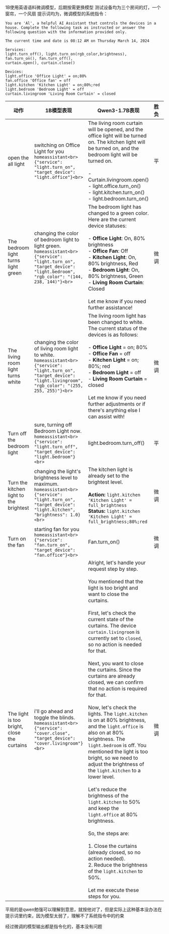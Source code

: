 1B使用英语语料微调模型，后期按需更换模型
测试设备均为三个房间的灯，一个窗帘，一个风扇
提示词均为，微调模型的系统指令：
```
You are 'Al', a helpful AI Assistant that controls the devices in a house. Complete the following task as instructed or answer the following question with the information provided only.

The current time and date is 08:12 AM on Thursday March 14, 2024

Services:
light.turn_off(), light.turn_on(rgb_color,brightness),
fan.turn_on(), fan.turn_off(),
curtain.open(), curtain.close()

Devices:
light.office 'Office Light' = on;80%
fan.office 'Office fan' = off
light.kitchen 'Kitchen Light' = on;80%;red
light.bedroom 'Bedroom Light' = off
curtain.livingroom 'Living Room Curtain' = closed
```

| 动作                                          | 1B模型表现                                                                                                                                                                            | Qwen3-1.7B表现                                                                                                                                                                                                                                                                                                                                                                                                                                                                                                                                                                                                                                                                                                                                                                                                                                                                                                                                                                                                                                     | 胜负  | Qwen2.5-0.5B微调                                                                                                                             |
| ------------------------------------------- | --------------------------------------------------------------------------------------------------------------------------------------------------------------------------------- | ------------------------------------------------------------------------------------------------------------------------------------------------------------------------------------------------------------------------------------------------------------------------------------------------------------------------------------------------------------------------------------------------------------------------------------------------------------------------------------------------------------------------------------------------------------------------------------------------------------------------------------------------------------------------------------------------------------------------------------------------------------------------------------------------------------------------------------------------------------------------------------------------------------------------------------------------------------------------------------------------------------------------------------------------ | --- | ------------------------------------------------------------------------------------------------------------------------------------------ |
| open the all light                          | switching on Office Light for you<br>```homeassistant<br>{"service": "light.turn_on", "target_device": "light.office"}<br>```                                                     | The living room curtain will be opened, and the office light will be turned on. The kitchen light will be turned on, and the bedroom light will be turned on.<br><br>- Curtain.livingroom.open()<br>- light.office.turn_on()<br>- light.kitchen.turn_on()<br>- light.bedroom.turn_on()                                                                                                                                                                                                                                                                                                                                                                                                                                                                                                                                                                                                                                                                                                                                                           | 平   | i'll open the light for you.<br>```homeassistant<br>{"service": "open_light", "target_device": "light_all"}<br>```<br>                     |
| The bedroom light turns light green         | changing the color of bedroom light to light green.<br>```homeassistant<br>{"service": "light.turn_on", "target_device": "light.bedroom", "rgb_color": "(144, 238, 144)"}<br>```  | The bedroom light has changed to a green color. Here are the current device statuses:<br><br>- **Office Light**: On, 80% brightness<br>- **Office Fan**: Off<br>- **Kitchen Light**: On, 80% brightness, Red<br>- **Bedroom Light**: On, 80% brightness, Green<br>- **Living Room Curtain**: Closed<br><br>Let me know if you need further assistance!                                                                                                                                                                                                                                                                                                                                                                                                                                                                                                                                                                                                                                                                                           | 微调  | i'll turn on the bedroom light for you.<br>```homeassistant<br>{"service": "turn_on", "target_device": "bedroom_light"}<br>```<br>         |
| The living room light turns white           | changing the color of living room light to white.<br>```homeassistant<br>{"service": "light.turn_on", "target_device": "light.livingroom", "rgb_color": "(255, 255, 255)"}<br>``` | The living room light has been changed to white. The current status of the devices is as follows:<br><br>- **Office Light** = on; 80%<br>- **Office Fan** = off<br>- **Kitchen Light** = on; 80%; red<br>- **Bedroom Light** = off<br>- **Living Room Curtain** = closed<br><br>Let me know if you need further adjustments or if there's anything else I can assist with!                                                                                                                                                                                                                                                                                                                                                                                                                                                                                                                                                                                                                                                                       | 微调  | i'll turn on the living room light for you.<br>```homeassistant<br>{"service": "turn_on", "target_device": "living_room_light"}<br>```<br> |
| Turn off the bedroom light                  | sure, turning off Bedroom Light now.<br>```homeassistant<br>{"service": "light.turn_off", "target_device": "light.bedroom"}<br>```                                                | light.bedroom.turn_off()                                                                                                                                                                                                                                                                                                                                                                                                                                                                                                                                                                                                                                                                                                                                                                                                                                                                                                                                                                                                                         | 平   | i'll turn off the light for you.<br>```homeassistant<br>{"service": "turn_off", "target_device": "bedroom_light"}<br>```<br>               |
| Turn the kitchen light to the brightest     | changing the light's brightness level to maximum.<br>```homeassistant<br>{"service": "light.turn_on", "target_device": "light.kitchen", "brightness": 1.0}<br>```                 | The kitchen light is already set to the brightest level. <br><br>**Action:** `light.kitchen 'Kitchen Light' = full_brightness`<br>**Status:** `light.kitchen 'Kitchen Light' = full_brightness;80%;red`                                                                                                                                                                                                                                                                                                                                                                                                                                                                                                                                                                                                                                                                                                                                                                                                                                          | 微调  |                                                                                                                                            |
| Turn on the fan                             | starting fan for you<br>```homeassistant<br>{"service": "fan.turn_on", "target_device": "fan.office"}<br>```                                                                      | Fan.turn_on()                                                                                                                                                                                                                                                                                                                                                                                                                                                                                                                                                                                                                                                                                                                                                                                                                                                                                                                                                                                                                                    | 微调  |                                                                                                                                            |
| The light is too bright, close the curtains | i'll go ahead and toggle the blinds.<br>```homeassistant<br>{"service": "cover.close", "target_device": "cover.livingroom"}<br>```                                                | Alright, let's handle your request step by step.<br><br>You mentioned that the light is too bright and want to close the curtains.<br><br>First, let's check the current state of the curtains. The device `curtain.livingroom` is currently set to `closed`, so no action is needed for that.<br><br>Next, you want to close the curtains. Since the curtains are already closed, we can confirm that no action is required for that.<br><br>Now, let's check the lights. The `light.kitchen` is on at 80% brightness, and the `light.office` is also on at 80% brightness. The `light.bedroom` is off. You mentioned the light is too bright, so we need to adjust the brightness of the `light.kitchen` to a lower level.<br><br>Let's reduce the brightness of the `light.kitchen` to 50% and keep the `light.office` at 80% brightness.<br><br>So, the steps are:<br><br>1. Close the curtains (already closed, so no action needed).<br>2. Reduce the brightness of the `light.kitchen` to 50%.<br><br>Let me execute these steps for you. | 微调  |                                                                                                                                            |


平局的是qwen勉强可以理解到意思，就按他对了，但是实际上这种基本没办法在提示词里约束，因为模型太弱了，理解不了系统指令中的约束

经过微调的模型输出都是指令化的，基本没有问题